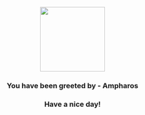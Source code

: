 <p align="center">
            <img src="https://raw.githubusercontent.com/PokeAPI/sprites/master/sprites/pokemon/181.png" width="150" height="150">
          </p>
          <h3 align="center">You have been greeted by - <b>Ampharos</b></h3>
          <h3 align="center">Have a nice day!</h3>
        
